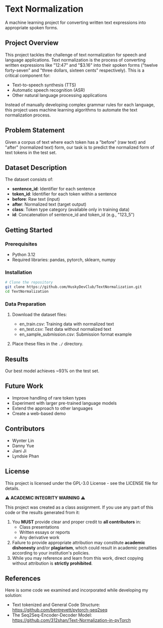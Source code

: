 # Text Normalization

A machine learning project for converting written text expressions into appropriate spoken forms.

## Project Overview

This project tackles the challenge of text normalization for speech and language applications. Text normalization is the process of converting written expressions like "12:47" and "$3.16" into their spoken forms ("twelve forty-seven" and "three dollars, sixteen cents" respectively). This is a critical component for:

- Text-to-speech synthesis (TTS)
- Automatic speech recognition (ASR)
- Other natural language processing applications

Instead of manually developing complex grammar rules for each language, this project uses machine learning algorithms to automate the text normalization process.

## Problem Statement

Given a corpus of text where each token has a "before" (raw text) and "after" (normalized text) form, our task is to predict the normalized form of text tokens in the test set.

## Dataset Description

The dataset consists of:

- **sentence_id**: Identifier for each sentence
- **token_id**: Identifier for each token within a sentence
- **before**: Raw text (input)
- **after**: Normalized text (target output)
- **class**: Token type category (available only in training data)
- **id**: Concatenation of sentence_id and token_id (e.g., "123_5")

## Getting Started

### Prerequisites

- Python 3.12
- Required libraries: pandas, pytorch, sklearn, numpy

### Installation

```bash
# Clone the repository
git clone https://github.com/HuskyDevClub/TextNormalization.git
cd TextNormalization
```

### Data Preparation

1. Download the dataset files:
   - en_train.csv: Training data with normalized text
   - en_test.csv: Test data without normalized text
   - en_sample_submission.csv: Submission format example

2. Place these files in the `./` directory.

## Results

Our best model achieves ~93% on the test set.

## Future Work

- Improve handling of rare token types
- Experiment with larger pre-trained language models
- Extend the approach to other languages
- Create a web-based demo

## Contributors

- Wynter Lin
- Danny Yue
- Jiani Ji
- Lyndsie Phan

## License

This project is licensed under the GPL-3.0 License - see the LICENSE file for details.

⚠️ **ACADEMIC INTEGRITY WARNING** ⚠️

This project was created as a class assignment. If you use any part of this code or the results generated from it:

1. You **MUST** provide clear and proper credit to **all contributors** in:
   - Class presentations
   - Written essays or reports
   - Any derivative work
2. Failure to provide appropriate attribution may constitute **academic dishonesty** and/or **plagiarism**, which could result in academic penalties according to your institution's policies.
3. While you may reference and learn from this work, direct copying without attribution is **strictly prohibited**.

## References

Here is some code we examined and incorporated while developing my solution:

- Text tokenized and General Code Structure: https://github.com/bentrevett/pytorch-seq2seq 
- The Seq2Seq-Encoder-Decoder Model: https://github.com/312shan/Text-Normalization-in-pyTorch

